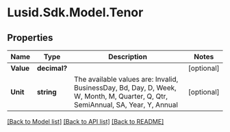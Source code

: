 
# Lusid.Sdk.Model.Tenor

## Properties

Name | Type | Description | Notes
------------ | ------------- | ------------- | -------------
**Value** | **decimal?** |  | [optional] 
**Unit** | **string** | The available values are: Invalid, BusinessDay, Bd, Day, D, Week, W, Month, M, Quarter, Q, Qtr, SemiAnnual, SA, Year, Y, Annual | [optional] 

[[Back to Model list]](../README.md#documentation-for-models)
[[Back to API list]](../README.md#documentation-for-api-endpoints)
[[Back to README]](../README.md)

